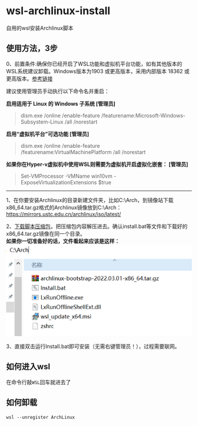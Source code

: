 # wsl-archlinux-install
自用的wsl安装Archlinux脚本

## 使用方法，3步
 0、前置条件:确保你已经开启了WSL功能和虚拟机平台功能，如有其他版本的WSL系统建议卸载。Windows版本为1903 或更高版本，采用内部版本 18362 或更高版本。[参考链接](https://docs.microsoft.com/zh-cn/windows/wsl/install-manual)     
 
建议使用管理员手动执行以下命令名并重启：    

**启用适用于 Linux 的 Windows 子系统 [管理员]**
>dism.exe /online /enable-feature /featurename:Microsoft-Windows-Subsystem-Linux /all /norestart  

**启用“虚拟机平台”可选功能  [管理员]**
>dism.exe /online /enable-feature /featurename:VirtualMachinePlatform /all /norestart  

**如果你在Hyper-v虚拟机中使用WSL则需要为虚拟机开启虚拟化嵌套：  [管理员]**
>Set-VMProcessor -VMName win10vm -ExposeVirtualizationExtensions $true   

***
1、在你要安装Archlinux的目录新建文件夹，比如C:\Arch，到镜像站下载x86_64.tar.gz格式的Archlinux镜像放到C:\Arch：  
https://mirrors.ustc.edu.cn/archlinux/iso/latest/  

2、[下载脚本压缩包](https://github.com/kkkgo/wsl-archlinux-install/archive/refs/heads/main.zip)，把压缩包内容解压进去。确认install.bat等文件和下载好的x86_64.tar.gz镜像在同一个目录。  
**如果你一切准备好的话，文件看起来应该是这样：**  
![路径演示](./path.png)    

3、直接双击运行Install.bat即可安装（无需右键管理员！），过程需要联网。  

## 如何进入wsl
在命令行敲`WSL`回车就进去了

## 如何卸载
`wsl --unregister ArchLinux`